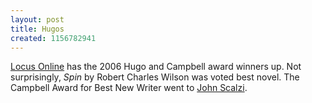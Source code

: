 ```yaml
---
layout: post
title: Hugos
created: 1156782941
---
```

[Locus Online](http://www.locusmag.com/2006/News/08_HugoCampbellWinners.html) has the 2006 Hugo and Campbell award winners up.  Not surprisingly, _Spin_ by Robert Charles Wilson was voted best novel.  The Campbell Award for Best New Writer went to [John Scalzi](http://www.scalzi.com/whatever/).
